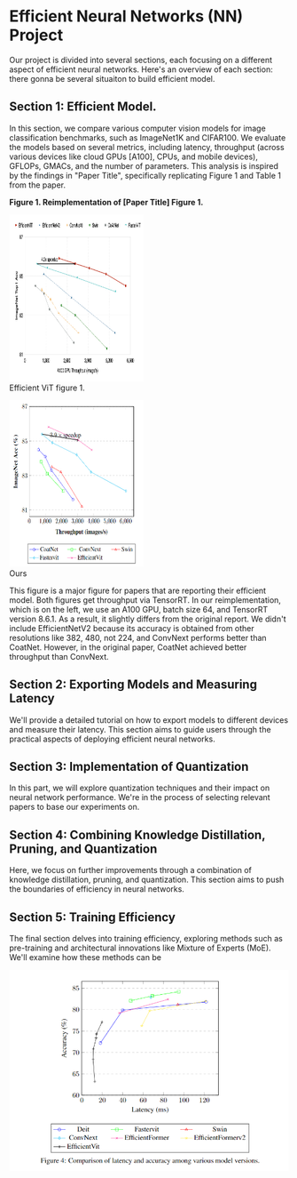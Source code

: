# Efficient Neural Networks (NN) Project

Our project is divided into several sections, each focusing on a different aspect of efficient neural networks. Here's an overview of each section:
there gonna be several situaiton to build efficient model. 

## Section 1: Efficient Model.
In this section, we compare various computer vision models for image classification benchmarks, such as ImageNet1K and CIFAR100. We evaluate the models based on several metrics, including latency, throughput (across various devices like cloud GPUs [A100], CPUs, and mobile devices), GFLOPs, GMACs, and the number of parameters. This analysis is inspired by the findings in "Paper Title", specifically replicating Figure 1 and Table 1 from the paper. 

**Figure 1. Reimplementation of [Paper Title] Figure 1.**

<p float="left">
  <img src="/images/efficient_vit_fig1.png" width="48%" height="300px"/>
  <br>
  Efficient ViT figure 1.
</p>

<p float="left">
  <img src="/images/efficient_vit_fig1_rei.png" width="48%" height="300px" />
  <br>
  Ours
</p>

This figure is a major figure for papers that are reporting their efficient model. Both figures get throughput via TensorRT. In our reimplementation, which is on the left, we use an A100 GPU, batch size 64, and TensorRT version 8.6.1. As a result, it slightly differs from the original report. We didn't include EfficientNetV2 because its accuracy is obtained from other resolutions like 382, 480, not 224, and ConvNext performs better than CoatNet. However, in the original paper, CoatNet achieved better throughput than ConvNext.


## Section 2: Exporting Models and Measuring Latency
We'll provide a detailed tutorial on how to export models to different devices and measure their latency. This section aims to guide users through the practical aspects of deploying efficient neural networks.

## Section 3: Implementation of Quantization
In this part, we will explore quantization techniques and their impact on neural network performance. We're in the process of selecting relevant papers to base our experiments on.

## Section 4: Combining Knowledge Distillation, Pruning, and Quantization
Here, we focus on further improvements through a combination of knowledge distillation, pruning, and quantization. This section aims to push the boundaries of efficiency in neural networks.

## Section 5: Training Efficiency
The final section delves into training efficiency, exploring methods such as pre-training and architectural innovations like Mixture of Experts (MoE). We'll examine how these methods can be

![Example Image](/images/acc_latency_3060.png "Example Image Titl")

